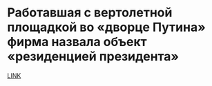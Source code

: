 # Работавшая с вертолетной площадкой во «дворце Путина» фирма назвала объект «резиденцией президента»



[LINK](https://varlamov.ru/4167926.html)